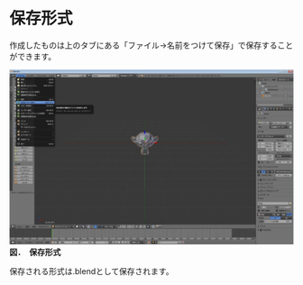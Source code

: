 # 保存形式

作成したものは上のタブにある「ファイル→名前をつけて保存」で保存することができます。

![](/assets/2017y06m28d_154818486.jpg)**図．　保存形式**

保存される形式は.blendとして保存されます。

